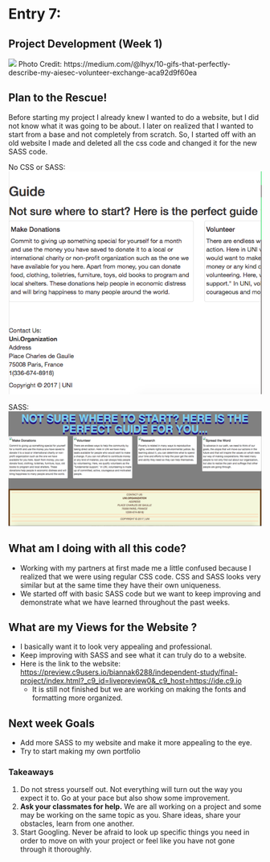 # Entry 7:
## Project Development (Week 1) 
<img src = "https://cdn-images-1.medium.com/max/1600/0*9VFcYCvVzZ5awVcX.gif"/>
Photo Credit: https://medium.com/@lhyx/10-gifs-that-perfectly-describe-my-aiesec-volunteer-exchange-aca92d9f60ea

## Plan to the Rescue!
Before starting my project I already knew I wanted to do a website, but I did not know what it was going to be about. I later
on realized that I wanted to start from a base and not completely from scratch. So, I started off with an old website I made and
deleted all the css code and changed it for the new SASS code.

No CSS or SASS:
<img src="../images/img-4.png"/>

SASS:
<img src="../images/img-5.png"/>

## What am I doing with all this code?
- Working with my partners at first made me a little confused because I realized that we were using regular CSS code. CSS and SASS looks very similar but at the same 
time they have their own uniqueness. 
- We started off with basic SASS code but we want to keep improving and demonstrate what we have learned throughout the past weeks.

## What are my Views for the Website ?
- I basically want it to look very appealing and professional.
- Keep improving with SASS and see what it can truly do to a website.
- Here is the link to the website: https://preview.c9users.io/biannak6288/independent-study/final-project/index.html?_c9_id=livepreview0&_c9_host=https://ide.c9.io
    - It is still not finished but we are working on making the fonts and formatting more organized.
## Next week Goals
* Add more SASS to my website and make it more appealing to the eye.
* Try to start making my own portfolio 

### <strong>Takeaways</strong>
1) Do not stress yourself out. Not everything will turn out the way you expect it to. Go at your pace but also show some improvement.
2) **Ask your classmates for help.** We are all working on a project and some may be working on the same topic as you. Share ideas, share your obstacles, learn from one another.
3) Start Googling. Never be afraid to look up specific things you need in order to move on with your project or feel like you have not gone through it thoroughly. 

